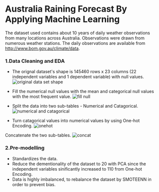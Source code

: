 # Australia Raining Forecast By Applying Machine Learning

The dataset used contains about 10 years of daily weather observations from many locations across Australia.
Observations were drawn from numerous weather stations. The daily observations are available from http://www.bom.gov.au/climate/data.

### 1.Data Cleaning and EDA
* The orignal dataset's shape is 145460 rows x 23 columns (22 independent variables and 1 dependent variable) with null values.
![original data set shape](https://user-images.githubusercontent.com/92283861/153620841-05c29774-4145-42db-b1af-c0518ca7e803.png)

* Fill the numerical null values with the mean and categorical null values with the most frequent value.
![fill null](https://user-images.githubusercontent.com/92283861/153620845-89ad642b-9a6c-48b4-9930-6cf8fde9a50a.png)

* Split the data into two sub-tables - Numerical and Catagorical.
![numerical and catagorical](https://user-images.githubusercontent.com/92283861/153620879-1d2c27c6-a392-4eaf-bce8-e7a80e4dada9.png)

* Turn catagorical values into numerical values by using One-hot Encoding. 
![onehot](https://user-images.githubusercontent.com/92283861/153620886-fca13e31-dd76-4414-b7fc-5c6eb81ab276.png)

Concatenate the two sub-tables.
![concat](https://user-images.githubusercontent.com/92283861/153620896-7f5f155b-fad9-4a6e-aa96-b9513918d349.png)

### 2.Pre-modelling 
* Standardizes the data.
* Reduce the dementionality of the dataset to 20 with PCA since the independent variables sinificantly increased to 110 from One-hot Encoding.
* Data is highly imbalanced, to rebalance the dataset by SMOTEENN in order to prevent bias.
